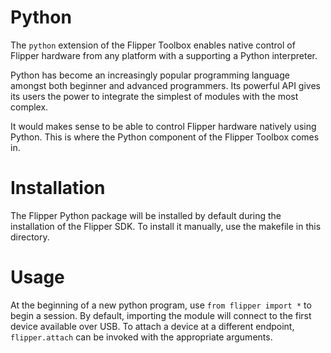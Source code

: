 # Python

The `python` extension of the Flipper Toolbox enables native control of Flipper hardware from any platform with a supporting a Python interpreter.

Python has become an increasingly popular programming language amongst both beginner and advanced programmers. Its powerful API gives its users the power to integrate the simplest of modules with the most complex.

It would makes sense to be able to control Flipper hardware natively using Python. This is where the Python component of the Flipper Toolbox comes in.

# Installation

The Flipper Python package will be installed by default during the installation of the Flipper SDK. To install it manually, use the makefile in this directory.

# Usage

At the beginning of a new python program, use `from flipper import *` to begin a session. By default, importing the module will connect to the first device available over USB. To attach a device at a different endpoint, `flipper.attach` can be invoked with the appropriate arguments.
